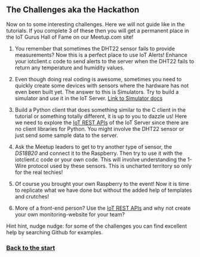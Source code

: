 ## The Challenges aka the Hackathon ##

Now on to some interesting challenges. Here we will not guide like in the tutorials. If you complete 3 of these then you will get a permanent place in the IoT Gurus Hall of Fame on our Meetup.com site!

1. You remember that sometimes the DHT22 sensor fails to provide measurements? Now this is a perfect place to use IoT Alerts! Enhance your iotclient.c code to send alerts to the server when the DHT22 fails to return any temperature and humidity values.

2. Even though doing real coding is awesome, sometimes you need to quickly create some devices with sensors where the hardware has not even been built yet. The answer to this is Simulators. Try to build a simulator and use it in the IoT Server.
[Link to Simulator docs](https://docs.oracle.com/en/cloud/paas/iot-cloud/iotgs/using-iot-device-simulator.html)

3. Build a Python client that does something similar to the C client in the tutorial or something totally different, it is up to you to dazzle us! Here we need to explore the [IoT REST APIs](https://docs.oracle.com/en/cloud/paas/iot-cloud/iotrq/toc.htm "REST API for Oracle Internet of Things Cloud Service") of the IoT Server since there are no client libraries for Python. You might involve the DHT22 sensor or just send some sample data to the server.

4. Ask the Meetup leaders to get to try another type of sensor, the *DS18B20* and connect it to the Raspberry. Then try to use it with the iotclient.c code or your own code. This will involve understanding the 1-Wire protocol used by these sensors. This is uncharted territory so only for the real techies!

5. Of course you brought your own Raspberry to the event! Now it is time to replicate what we have done but without the added help of templates and crutches!

6. More of a front-end person? Use the [IoT REST APIs](https://docs.oracle.com/en/cloud/paas/iot-cloud/iotrq/toc.htm "REST API for Oracle Internet of Things Cloud Service") and why not create your own monitoring-website for your team?

Hint hint, nudge nudge: for some of the challenges you can find excellent help by searching Github for examples.

### [Back to the start](../README.md) ###
